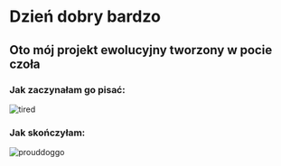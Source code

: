 # Dzień dobry bardzo
## Oto mój projekt ewolucyjny tworzony w pocie czoła

### Jak zaczynałam go pisać:
![tired](https://user-images.githubusercontent.com/92310164/147501303-3dcbd327-c3d3-4ac0-bdf1-b030b591c1a8.jpg)

### Jak skończyłam:
![prouddoggo](https://user-images.githubusercontent.com/92310164/147501363-537cba85-0a98-492e-bb5e-174f95846352.jpg)
